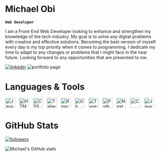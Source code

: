 # Michael Obi

**`Web Developer`**

I am a Front-End Web Developer looking to enhance and strengthen my knowledge of the tech industry. My goal 
is to solve any digital problems with creative and effective solutions. Becoming the best version of myself 
every day is my top priority when it comes to programming. I dedicate my time to adapt to any changes or 
problems that I might face in the near future. Looking forward to any opportunities that are presented to me.

<p align="left">
  <a href="https://www.linkedin.com/in/michael-u-obi">
  <img alt="linkedin" title="LinkedIn" src="https://custom-icon-badges.demolab.com/badge/-Linkedin-black?style=for-the-badge&logo=Linkedin&logoColor=white"/></a>
  <img alt="portfolio page" title="Portfolio" src="https://custom-icon-badges.demolab.com/badge/-Portfolio-black?style=for-the-badge&logo=Person&logoColor=white"/>
</p>

# Languages & Tools

<img align="left" alt="JavaScript" width="32px" style="padding-right:10px;" src="https://cdn.jsdelivr.net/gh/devicons/devicon@latest/icons/javascript/javascript-original.svg" />
<img align="left" alt="HTML" width="32px" style="padding-right:10px;" src="https://cdn.jsdelivr.net/gh/devicons/devicon@latest/icons/html5/html5-plain.svg" />
<img align="left" alt="CSS" width="32px" style="padding-right:10px;" src="https://cdn.jsdelivr.net/gh/devicons/devicon@latest/icons/css3/css3-plain.svg" />
<img align="left" alt="Tailwind" width="32px" style="padding-right:10px;" src="https://cdn.jsdelivr.net/gh/devicons/devicon@latest/icons/tailwindcss/tailwindcss-original.svg" />
<img align="left" alt="React" width="32px" style="padding-right:10px;" src="https://cdn.jsdelivr.net/gh/devicons/devicon@latest/icons/react/react-original.svg" />
<img align="left" alt="Git" width="32px" style="padding-right:10px;" src="https://cdn.jsdelivr.net/gh/devicons/devicon@latest/icons/git/git-original.svg" />
<img align="left" alt="Typescript" width="32px" style="padding-right:10px;" src="https://cdn.jsdelivr.net/gh/devicons/devicon@latest/icons/typescript/typescript-original.svg" />
<img align="left" alt="Python" width="32px" style="padding-right:10px;" src="https://cdn.jsdelivr.net/gh/devicons/devicon@latest/icons/python/python-original.svg" />
<img align="left" alt="NextJS" width="32px" style="padding-right:10px;" src="https://cdn.jsdelivr.net/gh/devicons/devicon@latest/icons/nextjs/nextjs-original.svg" />
<img align="left" alt="C" width="32px" style="padding-right:10px;" src="https://cdn.jsdelivr.net/gh/devicons/devicon@latest/icons/c/c-plain.svg" />
<img align="left" alt="Java" width="32px" style="padding-right:10px;" src="https://cdn.jsdelivr.net/gh/devicons/devicon@latest/icons/java/java-original.svg" />
<br/>
<br/>
      
# GitHub Stats

<p align="left">
<a href="https://github.com/theMichaelObi?tab=followers">
  <img alt="followers" title="Github Followers" src="https://custom-icon-badges.demolab.com/github/followers/theMichaelObi?color=black&labelColor=black&style=for-the-badge&logo=GitHub&label=Followers&logoColor=white"/></a>
</p>

![Michael's GitHub stats](https://github-readme-stats.vercel.app/api?username=theMichaelObi&show_icons=true&theme=apprentice)
